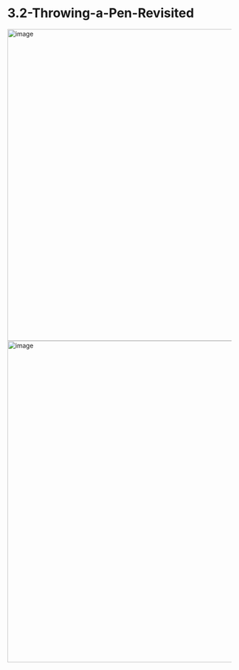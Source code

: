 # 3.2-Throwing-a-Pen-Revisited
<img width="699" alt="image" src="https://user-images.githubusercontent.com/72163855/185933166-2b7a65eb-0fc3-4bd9-8dbc-46e3a1fe717e.png">
<img width="721" alt="image" src="https://user-images.githubusercontent.com/72163855/185933248-3e7cf9ad-9626-41ad-b48f-2fc265daf5b0.png">
